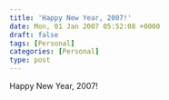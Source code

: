 ```yaml
---
title: 'Happy New Year, 2007!'
date: Mon, 01 Jan 2007 05:52:08 +0000
draft: false
tags: [Personal]
categories: [Personal]
type: post
---
```


Happy New Year, 2007!